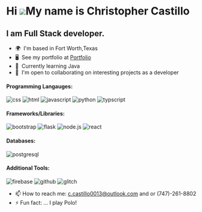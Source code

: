 Hi ![](https://user-images.githubusercontent.com/18350557/176309783-0785949b-9127-417c-8b55-ab5a4333674e.gif)My name is Christopher Castillo
========================================================================================================================================

I am Full Stack developer.
--------------------------

*   🌍  I'm based in Fort Worth,Texas
*   🖥️  See my portfolio at <a target="_blank" rel="noreferrer" href='https://646872290fe5f86099adcfe1--stunning-beignet-d3286c.netlify.app/'>Portfolio</a>
*   🧠  Currently learning Java
*   🤝  I'm open to collaborating on interesting projects as a developer

#### Programming Langauges:

![css](https://img.shields.io/badge/CSS-1572B6?style=for-the-badge&logo=CSS3&logoColor=white)
![html](https://img.shields.io/badge/HTML-E34F26?style=for-the-badge&logo=HTML5&logoColor=white)
![javascript](https://img.shields.io/badge/JavaScript-F7DF1E?style=for-the-badge&logo=JavaScript&logoColor=black)
![python](https://img.shields.io/badge/Python-3776AB?style=for-the-badge&logo=python&logoColor=white)
![typscript](https://img.shields.io/badge/TypeScript-3178C6?style=for-the-badge&logo=typescript&logoColor=white)


#### Frameworks/Libraries:
![bootstrap](https://img.shields.io/badge/Bootstrap-7952B3?style=for-the-badge&logo=Bootstrap&logoColor=white)
![flask](https://img.shields.io/badge/Flask-000000?style=for-the-badge&logo=flask&logoColor=white)
![node.js](https://img.shields.io/badge/Node.js-339933?style=for-the-badge&logo=Node.js&logoColor=white)
![react](https://img.shields.io/badge/React-61DAFB?style=for-the-badge&logo=React&logoColor=black)

#### Databases:

![postgresql](https://img.shields.io/badge/PostgreSQL-4169E1?style=for-the-badge&logo=PostgreSQL&logoColor=white)

#### Additional Tools:
![firebase](https://img.shields.io/badge/firebase-FFCA28?style=for-the-badge&logo=firebase&logoColor=black)
![github](https://img.shields.io/badge/github-181717?style=for-the-badge&logo=github&logoColor=white)
![glitch](https://img.shields.io/badge/glitch-3333FF?style=for-the-badge&logo=glitch&logoColor=white)


- 📫 How to reach me: c.castillo0013@outlook.com and or (747)-261-8802
- ⚡ Fun fact: ... I play Polo!
